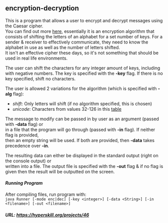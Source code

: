 ## encryption-decryption

This is a program that allows a user to encrypt and decrypt messages using the Caesar cipher.  
You can find out more [here](http://practicalcryptography.com/ciphers/caesar-cipher/), essentially
it is an encryption algorithm that consists of shifting the letters of an alphabet for a set number
of keys. For a sender & receiver to effectively communicate, they need to know the alphabet in use 
as well as the number of letters shifted.  
It isn't an effective cipher these days, so it's not something
that should be used in real life environments.

The user can shift the characters for any integer amount of keys, including with negative numbers.
The key is specified with the **-key** flag. If there is no key specified, shift no characters.

The user is allowed 2 variations for the algorithm (which is specified with **-alg** flag):
- _shift_: Only letters will shift (if no algorithm specified, this is chosen)
- _unicode_: Characters from values 32-126 in this [table](https://www.cs.cmu.edu/~pattis/15-1XX/common/handouts/ascii.html)

The message to modify can be passed in by user as an argument (passed with **-data** flag) or  
in a file that the program will go through (passed with **-in** flag). If neither flag is provided,  
then an empty string will be used. If both are provided, then **-data** takes precedence over **-in**.

The resulting data can either be displayed in the standard output (right on the console output) or  
written into a file. The output file is specified with the **-out** flag & if no flag is given then the result 
will be outputted on the screen.

#### *Running Program*

After compiling files, run program with:  
`java Runner [-mode enc|dec] [-key <integer>] [-data <String>] [-in <filename>] [-out <filename>]`

##### URL: https://hyperskill.org/projects/46
